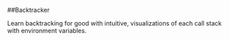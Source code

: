 ##Backtracker

Learn backtracking for good with intuitive, visualizations of each call stack with environment variables.